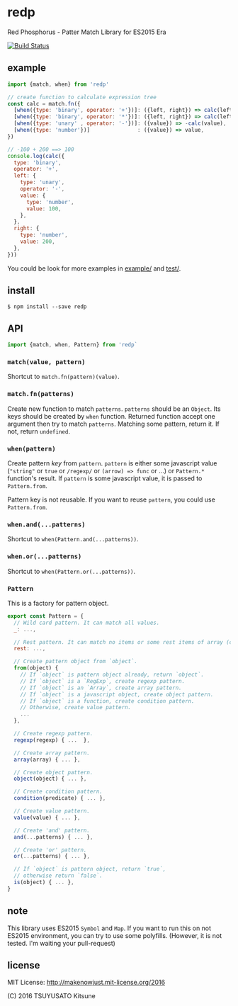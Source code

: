 # redp

Red Phosphorus - Patter Match Library for ES2015 Era

[![Build Status](https://travis-ci.org/MakeNowJust/redp.svg?branch=master)](https://travis-ci.org/MakeNowJust/redp)


## example

```javascript
import {match, when} from 'redp'

// create function to calculate expression tree
const calc = match.fn({
  [when({type: 'binary', operator: '+'})]: ({left, right}) => calc(left) + calc(right),
  [when({type: 'binary', operator: '*'})]: ({left, right}) => calc(left) * calc(right),
  [when({type: 'unary' , operator: '-'})]: ({value}) => -calc(value),
  [when({type: 'number'})]               : ({value}) => value,
})

// -100 + 200 ==> 100
console.log(calc({
  type: 'binary',
  operator: '+',
  left: {
    type: 'unary',
    operator: '-',
    value: {
      type: 'number',
      value: 100,
    },
  },
  right: {
    type: 'number',
    value: 200,
  },
}))
```

You could be look for more examples in [example/](./example/) and [test/](./test/).


## install

```console
$ npm install --save redp
```


## API

```javascript
import {match, when, Pattern} from 'redp`
```

### `match(value, pattern)`

Shortcut to `match.fn(pattern)(value)`.

### `match.fn(patterns)`

Create new function to match `patterns`. `patterns` should be an `Object`. Its keys should be created by `when` function. Returned function accept one argument then try to match `patterns`. Matching some pattern, return it. If not, return `undefined`.

### `when(pattern)`

Create pattern *key* from `pattern`. `pattern` is either some javascript value (`"string"` or `true` or `/regexp/` or `(arrow) => func` or ...) or `Pattern.*` function's result. If `pattern` is some javascript value, it is passed to `Pattern.from`.

Pattern key is not reusable. If you want to reuse `pattern`, you could use `Pattern.from`.

### `when.and(...patterns)`

Shortcut to `when(Pattern.and(...patterns))`.

### `when.or(...patterns)`

Shortcut to `when(Pattern.or(...patterns))`.

### `Pattern`

This is a factory for pattern object.

```javascript
export const Pattern = {
  // Wild card pattern. It can match all values.
  _: ...,

  // Rest pattern. It can match no items or some rest items of array (cannot object!).
  rest: ...,

  // Create pattern object from `object`.
  from(object) {
    // If `object` is pattern object already, return `object`.
    // If `object` is a `RegExp`, create regexp pattern.
    // If `object` is an `Array`, create array pattern.
    // If `object` is a javascript object, create object pattern.
    // If `object` is a function, create condition pattern.
    // Otherwise, create value pattern.
    ...
  },

  // Create regexp pattern.
  regexp(regexp) { ...  },

  // Create array pattern.
  array(array) { ... },

  // Create object pattern.
  object(object) { ... },

  // Create condition pattern.
  condition(predicate) { ... },

  // Create value pattern.
  value(value) { ... },

  // Create 'and' pattern.
  and(...patterns) { ... },

  // Create 'or' pattern.
  or(...patterns) { ... },

  // If `object` is pattern object, return `true`,
  // otherwise return `false`.
  is(object) { ... },
}
```


## note

This library uses ES2015 `Symbol` and `Map`. If you want to run this on not ES2015 environment, you can try to use some polyfills. (However, it is not tested. I'm waiting your pull-request)


## license

MIT License: <http://makenowjust.mit-license.org/2016>

(C) 2016 TSUYUSATO Kitsune
